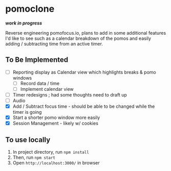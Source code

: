 # pomoclone
***work in progress***

Reverse engineering pomofocus.io, plans to add in some additional features I'd like to see such as a calendar breakdown of the pomos and easily adding / subtracting time from an active timer.

## To Be Implemented
- [ ] Reporting display as Calendar view which highlights breaks & pomo windows
  - [ ] Record data / time 
  - [ ] Implement calendar view
- [ ] Timer redesigns ; had some thoughts need to draft up
- [ ] Audio
- [x] Add / Subtract focus time - should be able to be changed while the timer is going
- [x] Start a shorter pomo window more easily
- [x] Session Management - likely w/ cookies

## To use locally
1. In project directory, run `npm install` 
2. Then, run `npm start`
3. Open `http://localhost:3000/` in browser
